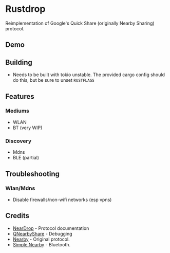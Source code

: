 # Rustdrop

Reimplementation of Google's Quick Share (originally Nearby Sharing) protocol.

## Demo

[](https://private-user-images.githubusercontent.com/57874654/302790560-3109c779-7cdd-42e1-86b2-7510815be182.webm?jwt=eyJhbGciOiJIUzI1NiIsInR5cCI6IkpXVCJ9.eyJpc3MiOiJnaXRodWIuY29tIiwiYXVkIjoicmF3LmdpdGh1YnVzZXJjb250ZW50LmNvbSIsImtleSI6ImtleTUiLCJleHAiOjE3MDcyNTc1NjksIm5iZiI6MTcwNzI1NzI2OSwicGF0aCI6Ii81Nzg3NDY1NC8zMDI3OTA1NjAtMzEwOWM3NzktN2NkZC00MmUxLTg2YjItNzUxMDgxNWJlMTgyLndlYm0_WC1BbXotQWxnb3JpdGhtPUFXUzQtSE1BQy1TSEEyNTYmWC1BbXotQ3JlZGVudGlhbD1BS0lBVkNPRFlMU0E1M1BRSzRaQSUyRjIwMjQwMjA2JTJGdXMtZWFzdC0xJTJGczMlMkZhd3M0X3JlcXVlc3QmWC1BbXotRGF0ZT0yMDI0MDIwNlQyMjA3NDlaJlgtQW16LUV4cGlyZXM9MzAwJlgtQW16LVNpZ25hdHVyZT0zM2Y0OTljYzEzNzAwZTVlYWQ4ODliODUyY2I1OTg1ZGQ3ZTdiOWRmNmY2ODYxZDg2MzY5MjM0NWRhYjZhOGI1JlgtQW16LVNpZ25lZEhlYWRlcnM9aG9zdCZhY3Rvcl9pZD0wJmtleV9pZD0wJnJlcG9faWQ9MCJ9.06b8g_Q8rtO7EdwkDPbK9mgftH5r60u4u9KNqDlqMec)

## Building

- Needs to be built with tokio unstable. The provided cargo config should do this, but be sure to unset `RUSTFLAGS`

## Features

### Mediums

- WLAN
- BT (very WIP)

### Discovery

- Mdns
- BLE (partial)

## Troubleshooting

### Wlan/Mdns

- Disable firewalls/non-wifi networks (esp vpns)

## Credits

- [NearDrop](https://github.com/grishka/NearDrop) - Protocol documentation
- [QNearbyShare](https://github.com/vicr123/QNearbyShare) - Debugging
- [Nearby](https://github.com/google/nearby) - Original protocol.
- [Simple Nearby](https://github.com/alex9099/SimpleNearby) - Bluetooth.
